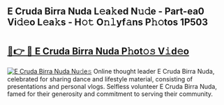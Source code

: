 ## E Cruda Birra Nuda L𝚎a𝚔ed N𝚞𝚍e - Part-ea0 Vi𝚍𝚎o L𝚎a𝚔s - H𝚘𝚝 O𝚗𝚕yf𝚊ns P𝚑𝚘tos 1P503

# <h2><a href="http://kf8bal.oniu.top/?m=E+Cruda+Birra+Nuda">🔗👉 🔴 E Cruda Birra Nuda P𝚑ot𝚘𝚜 V𝚒d𝚎o</a></h2>

[![E Cruda Birra Nuda Nu𝚍e𝚜](https://i.imgur.com/0qMVB7G.gif)](http://kf8bal.oniu.top/?m=E+Cruda+Birra+Nuda)
Online thought leader E Cruda Birra Nuda, celebrated for sharing dance and lifestyle material, consisting of presentations and personal vlogs. Selfless volunteer E Cruda Birra Nuda, famed for their generosity and commitment to serving their community.  
